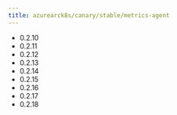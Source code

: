 ```yaml
---
title: azurearck8s/canary/stable/metrics-agent
---
```

- 0.2.10
- 0.2.11
- 0.2.12
- 0.2.13
- 0.2.14
- 0.2.15
- 0.2.16
- 0.2.17
- 0.2.18
